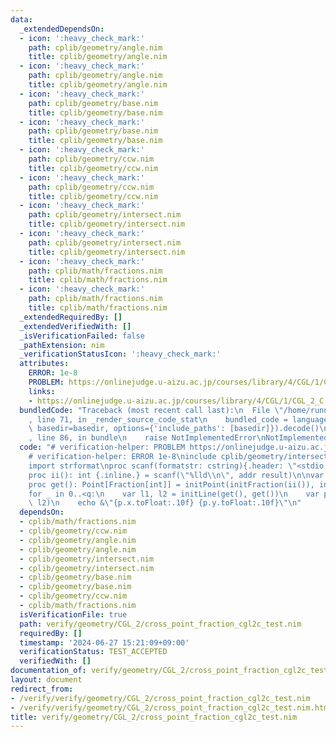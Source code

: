 ```yaml
---
data:
  _extendedDependsOn:
  - icon: ':heavy_check_mark:'
    path: cplib/geometry/angle.nim
    title: cplib/geometry/angle.nim
  - icon: ':heavy_check_mark:'
    path: cplib/geometry/angle.nim
    title: cplib/geometry/angle.nim
  - icon: ':heavy_check_mark:'
    path: cplib/geometry/base.nim
    title: cplib/geometry/base.nim
  - icon: ':heavy_check_mark:'
    path: cplib/geometry/base.nim
    title: cplib/geometry/base.nim
  - icon: ':heavy_check_mark:'
    path: cplib/geometry/ccw.nim
    title: cplib/geometry/ccw.nim
  - icon: ':heavy_check_mark:'
    path: cplib/geometry/ccw.nim
    title: cplib/geometry/ccw.nim
  - icon: ':heavy_check_mark:'
    path: cplib/geometry/intersect.nim
    title: cplib/geometry/intersect.nim
  - icon: ':heavy_check_mark:'
    path: cplib/geometry/intersect.nim
    title: cplib/geometry/intersect.nim
  - icon: ':heavy_check_mark:'
    path: cplib/math/fractions.nim
    title: cplib/math/fractions.nim
  - icon: ':heavy_check_mark:'
    path: cplib/math/fractions.nim
    title: cplib/math/fractions.nim
  _extendedRequiredBy: []
  _extendedVerifiedWith: []
  _isVerificationFailed: false
  _pathExtension: nim
  _verificationStatusIcon: ':heavy_check_mark:'
  attributes:
    ERROR: 1e-8
    PROBLEM: https://onlinejudge.u-aizu.ac.jp/courses/library/4/CGL/1/CGL_2_C
    links:
    - https://onlinejudge.u-aizu.ac.jp/courses/library/4/CGL/1/CGL_2_C
  bundledCode: "Traceback (most recent call last):\n  File \"/home/runner/.local/lib/python3.10/site-packages/onlinejudge_verify/documentation/build.py\"\
    , line 71, in _render_source_code_stat\n    bundled_code = language.bundle(stat.path,\
    \ basedir=basedir, options={'include_paths': [basedir]}).decode()\n  File \"/home/runner/.local/lib/python3.10/site-packages/onlinejudge_verify/languages/nim.py\"\
    , line 86, in bundle\n    raise NotImplementedError\nNotImplementedError\n"
  code: "# verification-helper: PROBLEM https://onlinejudge.u-aizu.ac.jp/courses/library/4/CGL/1/CGL_2_C\n\
    # verification-helper: ERROR 1e-8\ninclude cplib/geometry/intersect\nimport cplib/math/fractions\n\
    import strformat\nproc scanf(formatstr: cstring){.header: \"<stdio.h>\", varargs.}\n\
    proc ii(): int {.inline.} = scanf(\"%lld\\n\", addr result)\n\nvar q = ii()\n\
    proc get(): Point[Fraction[int]] = initPoint(initFraction(ii()), initFraction(ii()))\n\
    for _ in 0..<q:\n    var l1, l2 = initLine(get(), get())\n    var p = cross_point(l1,\
    \ l2)\n    echo &\"{p.x.toFloat:.10f} {p.y.toFloat:.10f}\"\n"
  dependsOn:
  - cplib/math/fractions.nim
  - cplib/geometry/ccw.nim
  - cplib/geometry/angle.nim
  - cplib/geometry/angle.nim
  - cplib/geometry/intersect.nim
  - cplib/geometry/intersect.nim
  - cplib/geometry/base.nim
  - cplib/geometry/base.nim
  - cplib/geometry/ccw.nim
  - cplib/math/fractions.nim
  isVerificationFile: true
  path: verify/geometry/CGL_2/cross_point_fraction_cgl2c_test.nim
  requiredBy: []
  timestamp: '2024-06-27 15:21:09+09:00'
  verificationStatus: TEST_ACCEPTED
  verifiedWith: []
documentation_of: verify/geometry/CGL_2/cross_point_fraction_cgl2c_test.nim
layout: document
redirect_from:
- /verify/verify/geometry/CGL_2/cross_point_fraction_cgl2c_test.nim
- /verify/verify/geometry/CGL_2/cross_point_fraction_cgl2c_test.nim.html
title: verify/geometry/CGL_2/cross_point_fraction_cgl2c_test.nim
---
```

